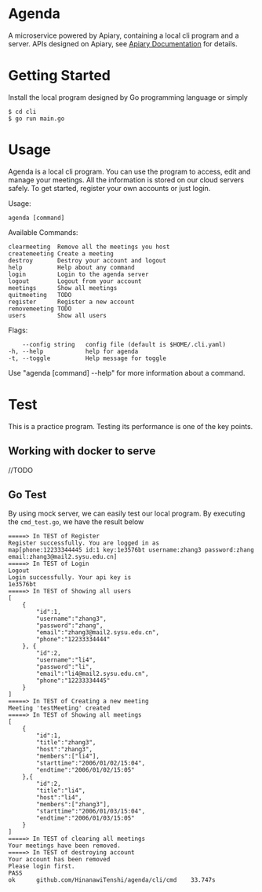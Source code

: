 # Agenda

A microservice powered by Apiary, containing a local cli program and a server. APIs designed on Apiary, see [Apiary Documentation] for details.

# Getting Started

Install the local program designed by Go programming language or simply

    $ cd cli
    $ go run main.go

# Usage

Agenda is a local cli program. You can use the program to access,
edit and manage your meetings. All the information is stored on our cloud
servers safely. To get started, register your own accounts or just login.

Usage:

    agenda [command]

Available Commands:

    clearmeeting  Remove all the meetings you host
    createmeeting Create a meeting
    destroy       Destroy your account and logout
    help          Help about any command
    login         Login to the agenda server
    logout        Logout from your account
    meetings      Show all meetings
    quitmeeting   TODO
    register      Register a new account
    removemeeting TODO
    users         Show all users

Flags:

        --config string   config file (default is $HOME/.cli.yaml)
    -h, --help            help for agenda
    -t, --toggle          Help message for toggle

Use "agenda [command] --help" for more information about a command.

# Test

This is a practice program. Testing its performance is one of the key points.

## Working with docker to serve

//TODO

## Go Test

By using mock server, we can easily test our local program. By executing the `cmd_test.go`, we have the result below

    =====> In TEST of Register
    Register successfully. You are logged in as
    map[phone:12233344445 id:1 key:1e3576bt username:zhang3 password:zhang email:zhang3@mail2.sysu.edu.cn]
    =====> In TEST of Login
    Logout
    Login successfully. Your api key is
    1e3576bt
    =====> In TEST of Showing all users
    [
        {
            "id":1,
            "username":"zhang3",
            "password":"zhang",
            "email":"zhang3@mail2.sysu.edu.cn",
            "phone":"12233334444"
        }, {
            "id":2,
            "username":"li4",
            "password":"li",
            "email":"li4@mail2.sysu.edu.cn",
            "phone":"12233334445"
        }
    ]
    =====> In TEST of Creating a new meeting
    Meeting 'testMeeting' created
    =====> In TEST of Showing all meetings
    [
        {
            "id":1,
            "title":"zhang3",
            "host":"zhang3",
            "members":["li4"],
            "starttime":"2006/01/02/15:04",
            "endtime":"2006/01/02/15:05"
        },{
            "id":2,
            "title":"li4",
            "host":"li4",
            "members":["zhang3"],
            "starttime":"2006/01/03/15:04",
            "endtime":"2006/01/03/15:05"
        }
    ]
    =====> In TEST of clearing all meetings
    Your meetings have been removed.
    =====> In TEST of destroying account
    Your account has been removed
    Please login first.
    PASS
    ok  	github.com/HinanawiTenshi/agenda/cli/cmd	33.747s

[Apiary Documentation]: https://agenda15.docs.apiary.io/
